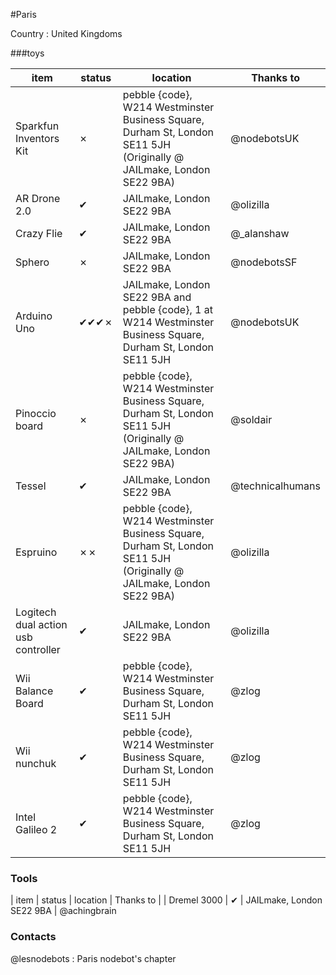 #Paris 

Country : United Kingdoms




###toys

| item | status | location | Thanks to |
-------|--------|----------|------------------|
| Sparkfun Inventors Kit | ✗ | pebble {code}, W214 Westminster Business Square, Durham St, London SE11 5JH (Originally @ JAILmake, London SE22 9BA) | @nodebotsUK
| AR Drone 2.0 | ✔ | JAILmake, London SE22 9BA | @olizilla
| Crazy Flie | ✔ | JAILmake, London SE22 9BA | @_alanshaw
| Sphero | ✗ | JAILmake, London SE22 9BA | @nodebotsSF
| Arduino Uno | ✔✔✔✗ | JAILmake, London SE22 9BA and pebble {code}, 1 at W214 Westminster Business Square, Durham St, London SE11 5JH | @nodebotsUK
| Pinoccio board | ✗ | pebble {code}, W214 Westminster Business Square, Durham St, London SE11 5JH (Originally @ JAILmake, London SE22 9BA) | @soldair
| Tessel | ✔ | JAILmake, London SE22 9BA | @technicalhumans
| Espruino | ✗✗ | pebble {code}, W214 Westminster Business Square, Durham St, London SE11 5JH (Originally @ JAILmake,  London SE22 9BA) | @olizilla
| Logitech dual action usb controller | ✔ | JAILmake, London SE22 9BA | @olizilla
| Wii Balance Board | ✔ | pebble {code}, W214 Westminster Business Square, Durham St, London SE11 5JH | @zlog
| Wii nunchuk | ✔ | pebble {code}, W214 Westminster Business Square, Durham St, London SE11 5JH | @zlog
| Intel Galileo 2 | ✔ | pebble {code}, W214 Westminster Business Square, Durham St, London SE11 5JH | @zlog


### Tools

| item | status | location | Thanks to |
| Dremel 3000 | ✔ | JAILmake, London SE22 9BA | @achingbrain

### Contacts 

@lesnodebots : Paris nodebot's chapter

